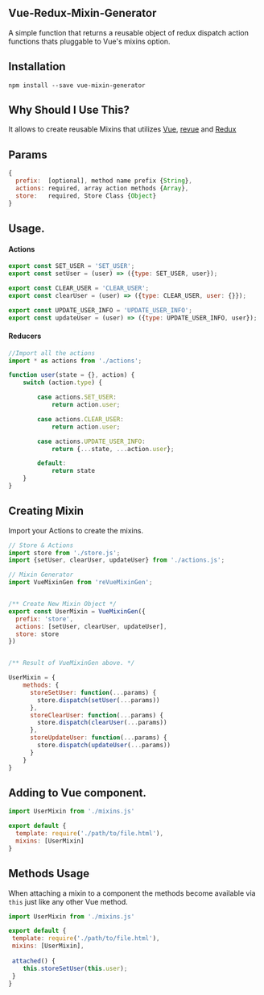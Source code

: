 ## Vue-Redux-Mixin-Generator
A simple function that returns a reusable object of redux dispatch action functions thats pluggable to Vue's mixins option.


## Installation 
`npm install --save vue-mixin-generator`


## Why Should I Use This?
It allows to create reusable Mixins that utilizes [Vue](https://github.com/vuejs/vue), [revue](https://github.com/revue/revue) and [Redux](https://github.com/reactjs/redux)

## Params
```js
{
  prefix:  [optional], method name prefix {String},
  actions: required, array action methods {Array},
  store:   required, Store Class {Object}
}
```


## Usage.

#### Actions
```js
export const SET_USER = 'SET_USER';
export const setUser = (user) => ({type: SET_USER, user});

export const CLEAR_USER = 'CLEAR_USER';
export const clearUser = (user) => ({type: CLEAR_USER, user: {}});

export const UPDATE_USER_INFO = 'UPDATE_USER_INFO';
export const updateUser = (user) => ({type: UPDATE_USER_INFO, user});
```

#### Reducers

```js
//Import all the actions
import * as actions from './actions';

function user(state = {}, action) {
	switch (action.type) {

		case actions.SET_USER:
			return action.user;

		case actions.CLEAR_USER:
			return action.user;

		case actions.UPDATE_USER_INFO:
			return {...state, ...action.user};

		default:
			return state
	}
}
```
## Creating Mixin
Import your Actions to create the mixins.
```js
// Store & Actions
import store from './store.js';
import {setUser, clearUser, updateUser} from './actions.js';

// Mixin Generator
import VueMixinGen from 'reVueMixinGen';


/** Create New Mixin Object */
export const UserMixin = VueMixinGen({
  prefix: 'store',
  actions: [setUser, clearUser, updateUser],
  store: store
})


/** Result of VueMixinGen above. */

UserMixin = {
    methods: {
      storeSetUser: function(...params) {
        store.dispatch(setUser(...params))
      },
      storeClearUser: function(...params) {
        store.dispatch(clearUser(...params))
      },
      storeUpdateUser: function(...params) {
        store.dispatch(updateUser(...params))
      }
    }
}
```

## Adding to Vue component.

```js
import UserMixin from './mixins.js'

export default {
  template: require('./path/to/file.html'),
  mixins: [UserMixin]
}
```

## Methods Usage
When attaching a mixin to a component the methods become available via `this` just like any other Vue method.
``` js
import UserMixin from './mixins.js'

export default {
 template: require('./path/to/file.html'),
 mixins: [UserMixin],
 
 attached() {
    this.storeSetUser(this.user);
 }
}
```
